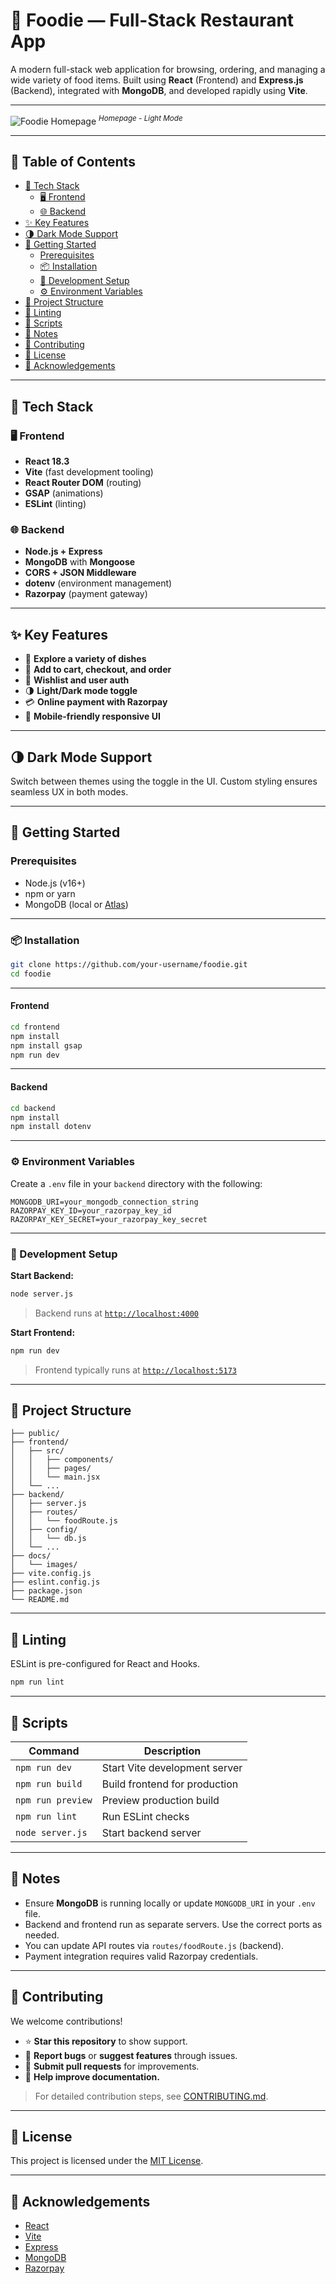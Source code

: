 # 🍴 Foodie — Full-Stack Restaurant App

A modern full-stack web application for browsing, ordering, and managing a wide variety of food items. Built using **React** (Frontend) and **Express.js** (Backend), integrated with **MongoDB**, and developed rapidly using **Vite**.

---

![Foodie Homepage](images/foodie-home-light.png)
*<sup>Homepage - Light Mode</sup>*

---

## 📑 Table of Contents

- [🔧 Tech Stack](#-tech-stack)
  - [🖥️ Frontend](#️-frontend)
  - [🌐 Backend](#-backend)
- [✨ Key Features](#-key-features)
- [🌗 Dark Mode Support](#-dark-mode-support)
- [🚀 Getting Started](#-getting-started)
  - [Prerequisites](#prerequisites)
  - [📦 Installation](#-installation)
  - [🔧 Development Setup](#-development-setup)
  - [⚙️ Environment Variables](#-environment-variables)
- [📁 Project Structure](#-project-structure)
- [🧪 Linting](#-linting)
- [🧰 Scripts](#-scripts)
- [📝 Notes](#-notes)
- [🤝 Contributing](#-contributing)
- [📄 License](#-license)
- [🙌 Acknowledgements](#-acknowledgements)

---

## 🔧 Tech Stack

### 🖥️ Frontend
- **React 18.3**
- **Vite** (fast development tooling)
- **React Router DOM** (routing)
- **GSAP** (animations)
- **ESLint** (linting)

### 🌐 Backend
- **Node.js + Express**
- **MongoDB** with **Mongoose**
- **CORS + JSON Middleware**
- **dotenv** (environment management)
- **Razorpay** (payment gateway)

---

## ✨ Key Features

- 🥗 **Explore a variety of dishes**
- 🛒 **Add to cart, checkout, and order**
- 🖤 **Wishlist and user auth**
- 🌗 **Light/Dark mode toggle**
- 💳 **Online payment with Razorpay**
- 📱 **Mobile-friendly responsive UI**

---

## 🌗 Dark Mode Support

Switch between themes using the toggle in the UI. Custom styling ensures seamless UX in both modes.

---

## 🚀 Getting Started

### Prerequisites

- Node.js (v16+)
- npm or yarn
- MongoDB (local or [Atlas](https://www.mongodb.com/cloud/atlas))

---

### 📦 Installation

```bash
git clone https://github.com/your-username/foodie.git
cd foodie
```

---

#### Frontend

```bash
cd frontend
npm install
npm install gsap
npm run dev
```

---

#### Backend

```bash
cd backend 
npm install
npm install dotenv
```

---

### ⚙️ Environment Variables

Create a `.env` file in your `backend` directory with the following:

```env
MONGODB_URI=your_mongodb_connection_string
RAZORPAY_KEY_ID=your_razorpay_key_id
RAZORPAY_KEY_SECRET=your_razorpay_key_secret
```

---

### 🔧 Development Setup

**Start Backend:**

```bash
node server.js
```

> Backend runs at [`http://localhost:4000`](http://localhost:4000)

**Start Frontend:**

```bash
npm run dev
```

> Frontend typically runs at [`http://localhost:5173`](http://localhost:5173)

---
## 📁 Project Structure

```
├── public/
├── frontend/
│   ├── src/
│   │   ├── components/
│   │   ├── pages/
│   │   └── main.jsx
│   └── ...
├── backend/
│   ├── server.js
│   ├── routes/
│   │   └── foodRoute.js
│   ├── config/
│   │   └── db.js
│   └── ...
├── docs/
│   └── images/
├── vite.config.js
├── eslint.config.js
├── package.json
└── README.md
```

---

## 🧪 Linting

ESLint is pre-configured for React and Hooks.

```bash
npm run lint
```

---

## 🧰 Scripts

| Command             | Description                      |
|---------------------|----------------------------------|
| `npm run dev`       | Start Vite development server    |
| `npm run build`     | Build frontend for production    |
| `npm run preview`   | Preview production build         |
| `npm run lint`      | Run ESLint checks                |
| `node server.js`    | Start backend server             |

---

## 📝 Notes

- Ensure **MongoDB** is running locally or update `MONGODB_URI` in your `.env` file.
- Backend and frontend run as separate servers. Use the correct ports as needed.
- You can update API routes via `routes/foodRoute.js` (backend).
- Payment integration requires valid Razorpay credentials.

---

## 🤝 Contributing

We welcome contributions!

- ⭐ **Star this repository** to show support.
- 🐛 **Report bugs** or **suggest features** through issues.
- 🔧 **Submit pull requests** for improvements.
- 📖 **Help improve documentation.**

> For detailed contribution steps, see [CONTRIBUTING.md](CONTRIBUTING.md).

---

## 📄 License

This project is licensed under the [MIT License](LICENSE).

---

## 🙌 Acknowledgements

- [React](https://reactjs.org/)
- [Vite](https://vitejs.dev/)
- [Express](https://expressjs.com/)
- [MongoDB](https://www.mongodb.com/)
- [Razorpay](https://razorpay.com/)

